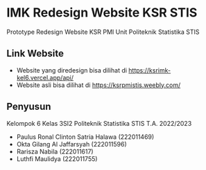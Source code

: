 # IMK Redesign Website KSR STIS

Prototype Redesign Website KSR PMI Unit Politeknik Statistika STIS

## Link Website

* Website yang diredesign bisa dilihat di https://ksrimk-kel6.vercel.app/api/
* Website asli bisa dilihat di https://ksrpmistis.weebly.com/

## Penyusun

Kelompok 6 Kelas 3SI2 Politeknik Statistika STIS T.A. 2022/2023

* Paulus Ronal Clinton Satria Halawa  (222011469)
* Okta Gilang Al Jaffarsyah 		      (222011596)
* Rarisza Nabila                      (222011617)
* Luthfi Maulidya 			              (222011755)
